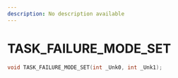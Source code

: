 ```yaml
---
description: No description available 
---
```


# TASK_FAILURE_MODE_SET

```cpp
void TASK_FAILURE_MODE_SET(int _Unk0, int _Unk1);
```